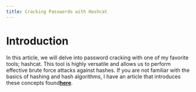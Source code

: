 ```yaml
---
title: Cracking Passwords with Hashcat
---
```


# Introduction
In this article, we will delve into password cracking with one of my favorite tools; hashcat. This tool is highly versatile and allows us to perform effective brute force attacks against hashes. If you are not familiar with the basics of hashing and hash algorithms, I have an article that introduces these concepts found[**here**](/theory/hashing).


























